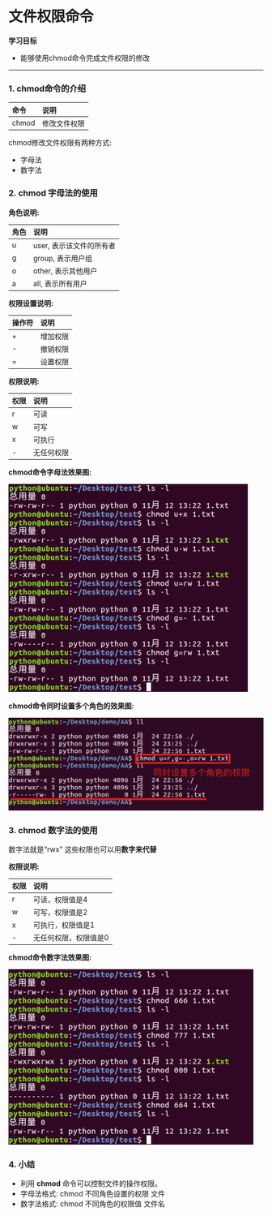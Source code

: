 # 文件权限命令

**学习目标**

* 能够使用chmod命令完成文件权限的修改

---

### 1. chmod命令的介绍

| 命令 | 说明 |
| :--- | :--- |
| chmod | 修改文件权限 |

chmod修改文件权限有两种方式:

* 字母法
* 数字法

### 2. chmod 字母法的使用

**角色说明:**

| 角色 | 说明 |
| :--- | :--- |
| u | user, 表示该文件的所有者 |
| g | group, 表示用户组 |
| o | other, 表示其他用户 |
| a | all, 表示所有用户 |

**权限设置说明:**

| 操作符 | 说明 |
| :--- | :--- |
| + | 增加权限 |
| - | 撤销权限 |
| = | 设置权限 |

**权限说明:**

| 权限 | 说明 |
| :--- | :--- |
| r | 可读 |
| w | 可写 |
| x | 可执行 |
| - | 无任何权限 |

**chmod命令字母法效果图:**

![chmod命令](/linux高级命令/imgs/chmod-1.png)

**chmod命令同时设置多个角色的效果图:**

![chmod命令](/linux高级命令/imgs/chmod-2.png)

### 3. chmod 数字法的使用

数字法就是“rwx” 这些权限也可以用**数字来代替**

**权限说明:**

| 权限 | 说明 |
| :--- | :--- |
| r | 可读，权限值是4 |
| w | 可写，权限值是2 |
| x | 可执行，权限值是1 |
| - | 无任何权限，权限值是0 |

**chmod命令数字法效果图:**

![chmod命令](/linux高级命令/imgs/chmod-3.png)

### 4. 小结

* 利用 **chmod** 命令可以控制文件的操作权限。
* 字母法格式: chmod 不同角色设置的权限 文件 
* 数字法格式: chmod 不同角色的权限值 文件名



